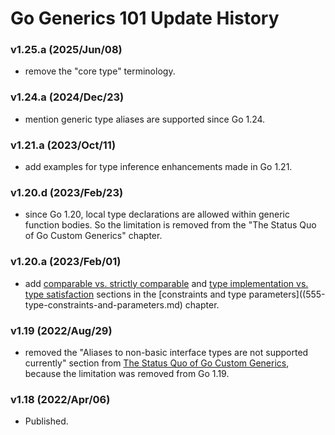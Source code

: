 
# Go Generics 101 Update History

### v1.25.a (2025/Jun/08)

* remove the "core type" terminology.

### v1.24.a (2024/Dec/23)

* mention generic type aliases are supported since Go 1.24.

### v1.21.a (2023/Oct/11)

* add examples for type inference enhancements made in Go 1.21.

### v1.20.d (2023/Feb/23)

* since Go 1.20, local type declarations are allowed within generic function bodies.
  So the limitation is removed from the "The Status Quo of Go Custom Generics" chapter.

### v1.20.a (2023/Feb/01)

* add [comparable vs. strictly comparable](555-type-constraints-and-parameters.md#strictly-comparable) and
  [type implementation vs. type satisfaction](555-type-constraints-and-parameters.md#implementation-vs-satisfaction) sections in the
  [constraints and type parameters]((555-type-constraints-and-parameters.md) chapter.

### v1.19 (2022/Aug/29)

* removed the "Aliases to non-basic interface types are not supported currently" section from [The Status Quo of Go Custom Generics](https://go101.org/generics/888-the-status-quo-of-go-custom-generics.html), because the limitation was removed from Go 1.19.

### v1.18 (2022/Apr/06)

* Published.

